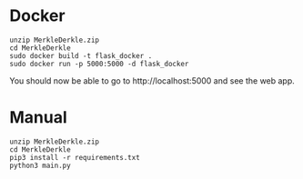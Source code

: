 # Docker
```
unzip MerkleDerkle.zip
cd MerkleDerkle
sudo docker build -t flask_docker .
sudo docker run -p 5000:5000 -d flask_docker
```
You should now be able to go to http://localhost:5000 and see the web app.

# Manual
```
unzip MerkleDerkle.zip
cd MerkleDerkle
pip3 install -r requirements.txt
python3 main.py
```